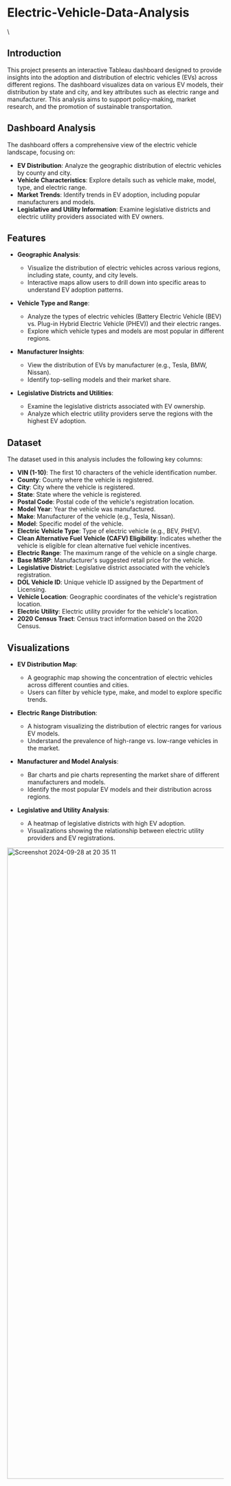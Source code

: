 # Electric-Vehicle-Data-Analysis
\

## Introduction

This project presents an interactive Tableau dashboard designed to provide insights into the adoption and distribution of electric vehicles (EVs) across different regions. The dashboard visualizes data on various EV models, their distribution by state and city, and key attributes such as electric range and manufacturer. This analysis aims to support policy-making, market research, and the promotion of sustainable transportation.

## Dashboard Analysis

The dashboard offers a comprehensive view of the electric vehicle landscape, focusing on:

- **EV Distribution**: Analyze the geographic distribution of electric vehicles by county and city.
- **Vehicle Characteristics**: Explore details such as vehicle make, model, type, and electric range.
- **Market Trends**: Identify trends in EV adoption, including popular manufacturers and models.
- **Legislative and Utility Information**: Examine legislative districts and electric utility providers associated with EV owners.

## Features

- **Geographic Analysis**:
  - Visualize the distribution of electric vehicles across various regions, including state, county, and city levels.
  - Interactive maps allow users to drill down into specific areas to understand EV adoption patterns.

- **Vehicle Type and Range**:
  - Analyze the types of electric vehicles (Battery Electric Vehicle (BEV) vs. Plug-in Hybrid Electric Vehicle (PHEV)) and their electric ranges.
  - Explore which vehicle types and models are most popular in different regions.

- **Manufacturer Insights**:
  - View the distribution of EVs by manufacturer (e.g., Tesla, BMW, Nissan).
  - Identify top-selling models and their market share.

- **Legislative Districts and Utilities**:
  - Examine the legislative districts associated with EV ownership.
  - Analyze which electric utility providers serve the regions with the highest EV adoption.

## Dataset

The dataset used in this analysis includes the following key columns:

- **VIN (1-10)**: The first 10 characters of the vehicle identification number.
- **County**: County where the vehicle is registered.
- **City**: City where the vehicle is registered.
- **State**: State where the vehicle is registered.
- **Postal Code**: Postal code of the vehicle's registration location.
- **Model Year**: Year the vehicle was manufactured.
- **Make**: Manufacturer of the vehicle (e.g., Tesla, Nissan).
- **Model**: Specific model of the vehicle.
- **Electric Vehicle Type**: Type of electric vehicle (e.g., BEV, PHEV).
- **Clean Alternative Fuel Vehicle (CAFV) Eligibility**: Indicates whether the vehicle is eligible for clean alternative fuel vehicle incentives.
- **Electric Range**: The maximum range of the vehicle on a single charge.
- **Base MSRP**: Manufacturer's suggested retail price for the vehicle.
- **Legislative District**: Legislative district associated with the vehicle’s registration.
- **DOL Vehicle ID**: Unique vehicle ID assigned by the Department of Licensing.
- **Vehicle Location**: Geographic coordinates of the vehicle's registration location.
- **Electric Utility**: Electric utility provider for the vehicle's location.
- **2020 Census Tract**: Census tract information based on the 2020 Census.

## Visualizations

- **EV Distribution Map**:
  - A geographic map showing the concentration of electric vehicles across different counties and cities.
  - Users can filter by vehicle type, make, and model to explore specific trends.

- **Electric Range Distribution**:
  - A histogram visualizing the distribution of electric ranges for various EV models.
  - Understand the prevalence of high-range vs. low-range vehicles in the market.

- **Manufacturer and Model Analysis**:
  - Bar charts and pie charts representing the market share of different manufacturers and models.
  - Identify the most popular EV models and their distribution across regions.

- **Legislative and Utility Analysis**:
  - A heatmap of legislative districts with high EV adoption.
  - Visualizations showing the relationship between electric utility providers and EV registrations.

<img width="1468" alt="Screenshot 2024-09-28 at 20 35 11" src="https://github.com/user-attachments/assets/35b97079-40e9-4419-b9cc-2a5b2c7cdf37">


